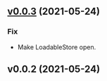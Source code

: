 
<a name="v0.0.3"></a>
## [v0.0.3](https://github.com/alexfu/state/compare/v0.0.2...v0.0.3) (2021-05-24)

### Fix

* Make LoadableStore open.


<a name="v0.0.2"></a>
## v0.0.2 (2021-05-24)

